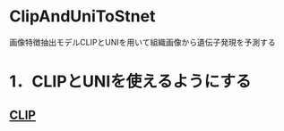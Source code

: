 # ClipAndUniToStnet
画像特徴抽出モデルCLIPとUNIを用いて組織画像から遺伝子発現を予測する

# 1．CLIPとUNIを使えるようにする
## [CLIP](https://github.com/openai/CLIP)
